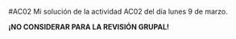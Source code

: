 #AC02
Mi solución de la actividad AC02 del día lunes 9 de marzo.

**¡NO CONSIDERAR PARA LA REVISIÓN GRUPAL!**
